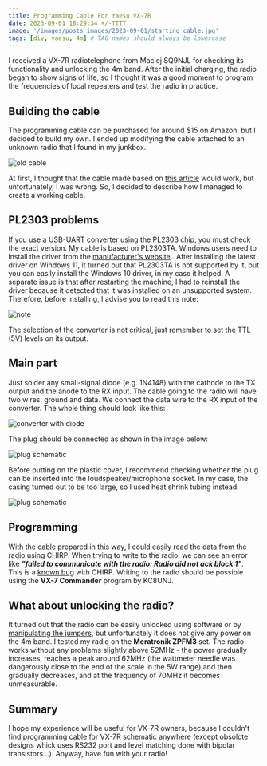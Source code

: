 ```yaml
---
title: Programming Cable For Yaesu VX-7R
date: 2023-09-01 18:29:34 +/-TTTT
image: '/images/posts_images/2023-09-01/starting_cable.jpg'
tags: [diy, yaesu, 4m] # TAG names should always be lowercase
---
```


I received a VX-7R radiotelephone from Maciej SQ9NJL for checking its functionality and unlocking the 4m band. After the initial charging, the radio began to show signs of life, so I thought it was a good moment to program the frequencies of local repeaters and test the radio in practice.

## Building the cable

The programming cable can be purchased for around $15 on Amazon, but I decided to build my own. I ended up modifying the cable attached to an unknown radio that I found in my junkbox.

![old cable](/images/posts_images/2023-09-01/starting_cable.jpg)

At first, I thought that the cable made based on [this article](https://www.briandorey.com/post/yaesu-vx-6-new-data-cable-fix) would work, but unfortunately, I was wrong. So, I decided to describe how I managed to create a working cable.

## PL2303 problems

If you use a USB-UART converter using the PL2303 chip, you must check the exact version. My cable is based on PL2303TA. Windows users need to install the driver from the [manufacturer's website](https://www.prolific.com.tw/US/ShowProduct.aspx?p_id=225&pcid=41) . After installing the latest driver on Windows 11, it turned out that PL2303TA is not supported by it, but you can easily install the Windows 10 driver, in my case it helped. A separate issue is that after restarting the machine, I had to reinstall the driver because it detected that it was installed on an unsupported system. Therefore, before installing, I advise you to read this note:

![note](/images/posts_images/2023-09-01/note.png)

The selection of the converter is not critical, just remember to set the TTL (5V) levels on its output.

## Main part

Just solder any small-signal diode (e.g. 1N4148) with the cathode to the TX output and the anode to the RX input. The cable going to the radio will have two wires: ground and data. We connect the data wire to the RX input of the converter. The whole thing should look like this:

![converter with diode](/images/posts_images/2023-09-01/converter.jpg)

The plug should be connected as shown in the image below:

![plug schematic](/images/posts_images/2023-09-01/plug.png)

Before putting on the plastic cover, I recommend checking whether the plug can be inserted into the loudspeaker/microphone socket. In my case, the casing turned out to be too large, so I used heat shrink tubing instead.

![plug schematic](/images/posts_images/2023-09-01/plug_tube.jpg)

## Programming

With the cable prepared in this way, I could easily read the data from the radio using CHIRP. When trying to write to the radio, we can see an error like **_"failed to communicate with the radio: Radio did not ack block 1"_**. This is a [known bug](https://chirp.danplanet.com/issues/1147) with CHIRP. Writing to the radio should be possible using the **VX-7 Commander** program by KC8UNJ.

## What about unlocking the radio?

It turned out that the radio can be easily unlocked using software or by [manipulating the jumpers](https://www.worldwidedx.com/threads/yaesu-vx-7r-mars-mod.62066/), but unfortunately it does not give any power on the 4m band. I tested my radio on the **Meratronik ZPFM3** set. The radio works without any problems slightly above 52MHz - the power gradually increases, reaches a peak around 62MHz (the wattmeter needle was dangerously close to the end of the scale in the 5W range) and then gradually decreases, and at the frequency of 70MHz it becomes unmeasurable.

## Summary

I hope my experience will be useful for VX-7R owners, because I couldn't find programming cable for VX-7R schematic anywhere (except obsolote designs whick uses RS232 port and level matching done with bipolar transistors...). Anyway, have fun with your radio!
